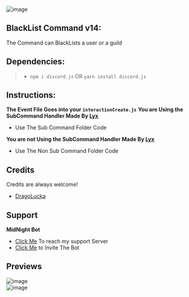 ![image](https://user-images.githubusercontent.com/94427416/195632134-a01f5265-a9de-40eb-b6d1-a432dcb20439.png)

## **BlackList Command v14**:
The Command can BlackLists a user or a guild

## **Dependencies**:
> - `npm i discord.js` OR `yarn install discord.js`


## **Instructions:**
**The Event File Goes into your `interactionCreate.js`**
**You are Using the SubCommand Handler Made By [Lyx](https://www.youtube.com/watch?v=F6ZqwH-zACk&t)**
- Use The Sub Command Folder Code

**You are not Using the SubCommand Handler Made By [Lyx](https://www.youtube.com/watch?v=F6ZqwH-zACk&t)**
- Use The Non Sub Command Folder Code
 


## Credits

Credits are always welcome!

- [DragoLucka](https://www.youtube.com/c/DragoLucaCodes)

## Support

**MidNight Bot**
- [Click Me](https://discord.gg/aXnJp96cUz) To reach my support Server
- [Click Me](https://discord.com/api/oauth2/authorize?client_id=933628005987795035&permissions=1643093814390&scope=applications.commands%20bot) to Invite The Bot
## Previews
![image](https://user-images.githubusercontent.com/94427416/195628653-9559f0ca-aa2b-42b1-8d69-0dc2d46ebb42.png)      
![image](https://user-images.githubusercontent.com/94427416/195628692-0b77a9e8-ab47-4c6e-8bd1-ffc3c289384e.png)



